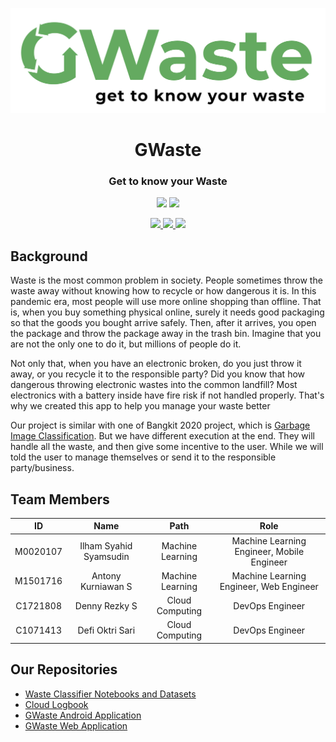 <p align="center">
  <img src="./assets/GWaste-Full.png">
</p>
<h1 align="center">GWaste</h1>
<h3 align="center">Get to know your Waste</h2>

<p align="center">
  <img src="https://img.shields.io/badge/Project-GWaste-F44336">
  <img src="https://img.shields.io/badge/ID-B21_CAP0176-F44336?">
</p>

<p align="center">
  <a href="https://github.com/GWaste/waste-classifer">
      <img src="https://img.shields.io/badge/Tensorflow-Waste_Classifier-FF6F00?style=flat&logo=Tensorflow"></img>
  </a>
  <a href="https://github.com/GWaste/waste-android">
      <img src="https://img.shields.io/badge/Kotlin-Android-0078E2?style=flat&logo=Kotlin"></img>
  </a>
  <a href="https://github.com/GWaste/web-app">
      <img src="https://img.shields.io/badge/Django-Web-0C4B33?style=flat&logo=Django"></img>
  </a>
</p>

## Background

Waste is the most common problem in society. People sometimes throw the waste away without knowing how to recycle or how dangerous it is. In this pandemic era, most people will use more online shopping than offline. That is, when you buy something physical online, surely it needs good packaging so that the goods you bought arrive safely. Then, after it arrives, you open the package and throw the package away in the trash bin. Imagine that you are not the only one to do it, but millions of people do it.

Not only that, when you have an electronic broken, do you just throw it away, or you recycle it to the responsible party? Did you know that how dangerous throwing electronic wastes into the common landfill?  Most electronics with a battery inside have fire risk if not handled properly. That's why we created this app to help you manage your waste better

Our project is similar with one of Bangkit 2020 project, which is [Garbage Image Classification](https://github.com/fatjan/final-project-DPS1-B). But we have different execution at the end. They will handle all the waste, and then give some incentive to the user. While we will told the user to manage themselves or send it to the responsible party/business. 

## Team Members

|    ID      |        Name              |        Path        |                  Role                      |
| :--------: | :----------------------: | :----------------: | :----------------------------------------: |
|  M0020107  |  Ilham Syahid Syamsudin  |  Machine Learning  | Machine Learning Engineer, Mobile Engineer |
|  M1501716  |  Antony Kurniawan S      |  Machine Learning  | Machine Learning Engineer, Web Engineer    |
|  C1721808  |  Denny Rezky S           |  Cloud Computing   | DevOps Engineer                            |
|  C1071413  |  Defi Oktri Sari         |  Cloud Computing   | DevOps Engineer                            |

## Our Repositories

* [Waste Classifier Notebooks and Datasets](https://github.com/GWaste/waste-classifer)
* [Cloud Logbook](https://github.com/GWaste/cloud-logbook)
* [GWaste Android Application](https://github.com/GWaste/waste-android)
* [GWaste Web Application](https://github.com/GWaste/web-app)
